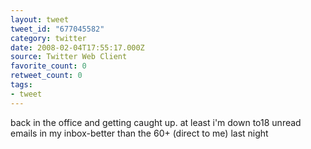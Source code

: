 ```yaml
---
layout: tweet
tweet_id: "677045582"
category: twitter
date: 2008-02-04T17:55:17.000Z
source: Twitter Web Client
favorite_count: 0
retweet_count: 0
tags:
- tweet
---
```


back in the office and getting caught up. at least i'm down to18 unread emails in my inbox-better than the 60+ (direct to me) last night
